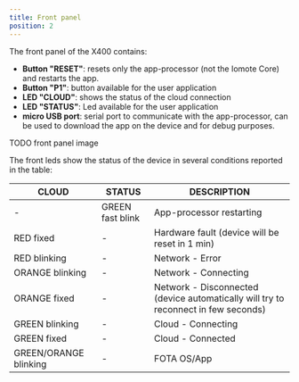 ```yaml
---
title: Front panel
position: 2
---
```


The front panel of the X400 contains:
- **Button "RESET"**: resets only the app-processor (not the Iomote Core) and restarts the app.
- **Button "P1"**: button available for the user application
- **LED "CLOUD"**: shows the status of the cloud connection
- **LED "STATUS"**: Led available for the user application
- **micro USB port**: serial port to communicate with the app-processor, can be used to download the app on the device and for debug purposes.

TODO front panel image

The front leds show the status of the device in several conditions reported in the table:

| **CLOUD** | **STATUS** | **DESCRIPTION** |
| --- | --- | --- |
| - | GREEN fast blink | App-processor restarting |
| RED fixed | - | Hardware fault (device will be reset in 1 min) |
| RED blinking | - | Network - Error |
| ORANGE blinking | - | Network - Connecting |
| ORANGE fixed | - | Network - Disconnected (device automatically will try to reconnect in few seconds) |
| GREEN blinking | - | Cloud - Connecting |
| GREEN fixed | - | Cloud - Connected |
| GREEN/ORANGE blinking | - | FOTA OS/App |

